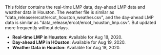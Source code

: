 This folder contains the real-time LMP data, day-ahead LMP data and weather data in Houston. The weather file is similar as "data_release/ercot/ercot_houston_weather.csv", and the day-ahead LMP data is similar as "data_release/ercot/ercot_houston_lmp.csv". But updated more frequently without delays.

- **Real-time LMP in Houston**: Available for Aug 18, 2020.
- **Day-ahead LMP in HOuston**: Available for Aug 19, 2020.
- **Weather Data in Houston**: Available for Aug 18, 2020.